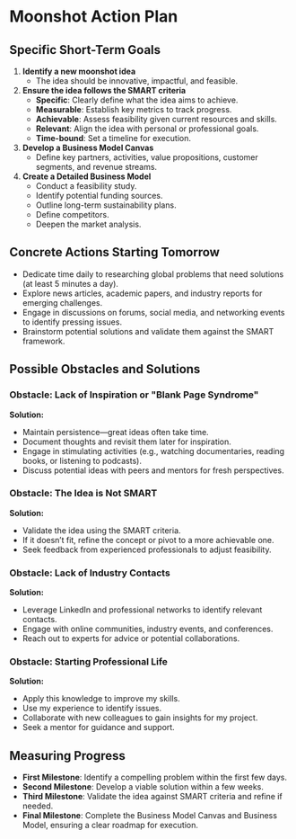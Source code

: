 # Moonshot Action Plan

## Specific Short-Term Goals

1. **Identify a new moonshot idea**
   - The idea should be innovative, impactful, and feasible.
2. **Ensure the idea follows the SMART criteria**
   - **Specific**: Clearly define what the idea aims to achieve.
   - **Measurable**: Establish key metrics to track progress.
   - **Achievable**: Assess feasibility given current resources and skills.
   - **Relevant**: Align the idea with personal or professional goals.
   - **Time-bound**: Set a timeline for execution.
3. **Develop a Business Model Canvas**
   - Define key partners, activities, value propositions, customer segments, and revenue streams.
4. **Create a Detailed Business Model**
   - Conduct a feasibility study.
   - Identify potential funding sources.
   - Outline long-term sustainability plans.
   - Define competitors.
   - Deepen the market analysis.

## Concrete Actions Starting Tomorrow

- Dedicate time daily to researching global problems that need solutions (at least 5 minutes a day).
- Explore news articles, academic papers, and industry reports for emerging challenges.
- Engage in discussions on forums, social media, and networking events to identify pressing issues.
- Brainstorm potential solutions and validate them against the SMART framework.

## Possible Obstacles and Solutions

### **Obstacle: Lack of Inspiration or "Blank Page Syndrome"**

**Solution:**

- Maintain persistence—great ideas often take time.
- Document thoughts and revisit them later for inspiration.
- Engage in stimulating activities (e.g., watching documentaries, reading books, or listening to podcasts).
- Discuss potential ideas with peers and mentors for fresh perspectives.

### **Obstacle: The Idea is Not SMART**

**Solution:**

- Validate the idea using the SMART criteria.
- If it doesn’t fit, refine the concept or pivot to a more achievable one.
- Seek feedback from experienced professionals to adjust feasibility.

### **Obstacle: Lack of Industry Contacts**

**Solution:**

- Leverage LinkedIn and professional networks to identify relevant contacts.
- Engage with online communities, industry events, and conferences.
- Reach out to experts for advice or potential collaborations.

### **Obstacle: Starting Professional Life**

**Solution:**

- Apply this knowledge to improve my skills.
- Use my experience to identify issues.
- Collaborate with new colleagues to gain insights for my project.
- Seek a mentor for guidance and support.

## Measuring Progress

- **First Milestone**: Identify a compelling problem within the first few days.
- **Second Milestone**: Develop a viable solution within a few weeks.
- **Third Milestone**: Validate the idea against SMART criteria and refine if needed.
- **Final Milestone**: Complete the Business Model Canvas and Business Model, ensuring a clear roadmap for execution.
